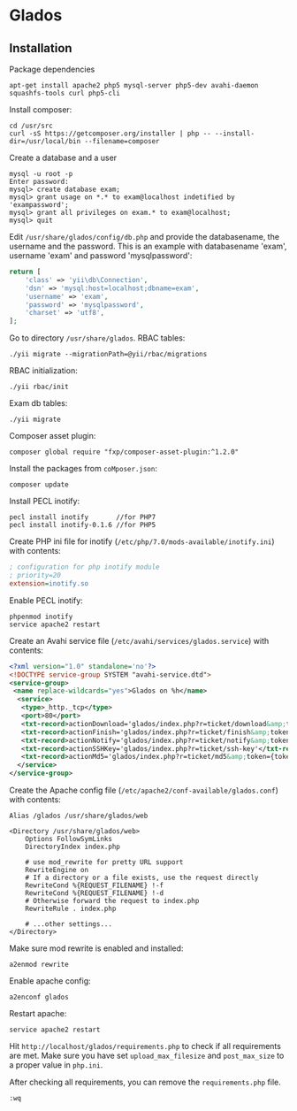 # Glados

## Installation

Package dependencies

```shell
apt-get install apache2 php5 mysql-server php5-dev avahi-daemon squashfs-tools curl php5-cli
```

Install composer:

```shell
cd /usr/src
curl -sS https://getcomposer.org/installer | php -- --install-dir=/usr/local/bin --filename=composer
```

Create a database and a user

```shell
mysql -u root -p
Enter password:
mysql> create database exam;
mysql> grant usage on *.* to exam@localhost indetified by 'exampassword';
mysql> grant all privileges on exam.* to exam@localhost;
mysql> quit
```

Edit `/usr/share/glados/config/db.php` and provide the databasename, the username and the password. This is an example with databasename 'exam', username 'exam' and password 'mysqlpassword':

```php
return [
    'class' => 'yii\db\Connection',
    'dsn' => 'mysql:host=localhost;dbname=exam',
    'username' => 'exam',
    'password' => 'mysqlpassword',
    'charset' => 'utf8',
];
```

Go to directory `/usr/share/glados`.
RBAC tables:
```shell
./yii migrate --migrationPath=@yii/rbac/migrations
```

RBAC initialization:
```shell
./yii rbac/init
```

Exam db tables:
```shell
./yii migrate
```

Composer asset plugin:
```shell
composer global require "fxp/composer-asset-plugin:^1.2.0"
```

Install the packages from `coMposer.json`:
```shell
composer update
```

Install PECL inotify:
```shell
pecl install inotify	   //for PHP7
pecl install inotify-0.1.6 //for PHP5
```

Create PHP ini file for inotify (`/etc/php/7.0/mods-available/inotify.ini`) with contents:
```ini
; configuration for php inotify module
; priority=20
extension=inotify.so
```

Enable PECL inotify:
```shell
phpenmod inotify
service apache2 restart
```

Create an Avahi service file (`/etc/avahi/services/glados.service`) with contents:
```xml
<?xml version="1.0" standalone='no'?>
<!DOCTYPE service-group SYSTEM "avahi-service.dtd">
<service-group>
 <name replace-wildcards="yes">Glados on %h</name>
  <service>
   <type>_http._tcp</type>
   <port>80</port>
   <txt-record>actionDownload='glados/index.php?r=ticket/download&amp;token={token}'</txt-record>
   <txt-record>actionFinish='glados/index.php?r=ticket/finish&amp;token={token}'</txt-record>
   <txt-record>actionNotify='glados/index.php?r=ticket/notify&amp;token={token}&amp;state={state}'</txt-record>
   <txt-record>actionSSHKey='glados/index.php?r=ticket/ssh-key'</txt-record>
   <txt-record>actionMd5='glados/index.php?r=ticket/md5&amp;token={token}'</txt-record>
  </service>
</service-group>
```

Create the Apache config file (`/etc/apache2/conf-available/glados.conf`) with contents:
```
Alias /glados /usr/share/glados/web

<Directory /usr/share/glados/web>
    Options FollowSymLinks
    DirectoryIndex index.php

    # use mod_rewrite for pretty URL support
    RewriteEngine on
    # If a directory or a file exists, use the request directly
    RewriteCond %{REQUEST_FILENAME} !-f
    RewriteCond %{REQUEST_FILENAME} !-d
    # Otherwise forward the request to index.php
    RewriteRule . index.php

    # ...other settings...
</Directory>
```

Make sure mod rewrite is enabled and installed:

```shell
a2enmod rewrite
```

Enable apache config:
```shell
a2enconf glados
```

Restart apache:
```shell
service apache2 restart
```

Hit `http://localhost/glados/requirements.php` to check if all requirements are met. Make sure you have set `upload_max_filesize` and `post_max_size` to a proper value in `php.ini`.

After checking all requirements, you can remove the `requirements.php` file.

```shell
:wq
```
